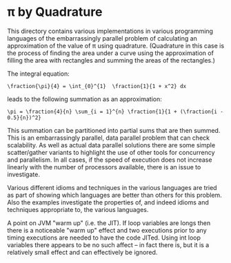 # π by Quadrature

This directory contains various implementations in various programming languages of the embarrassingly
parallel problem of calculating an approximation of the value of π using quadrature. (Quadrature in this
case is the process of finding the area under a curve using the approximation of filling the area with
rectangles and summing the areas of the rectangles.)

The integral equation:

    \fraction{\pi}{4} = \int_{0}^{1}  \fraction{1}{1 + x^2} dx

leads to the following summation as an approximation:

    \pi = \fraction{4}{n} \sum_{i = 1}^{n} \fraction{1}{1 + (\fraction{i - 0.5}{n})^2}

This summation can be partitioned into partial sums that are then summed.  This is an embarrassingly
parallel, data parallel problem that can check scalability. As well as actual data parallel solutions there
are some simple scatter/gather variants to highlight the use of other tools for concurrency and
parallelism. In all cases, if the speed of execution does not increase linearly with the number of
processors available, there is an issue to investigate.

Various different idioms and techniques in the various languages are tried as part of showing which
languages are better than others for this problem.  Also the examples investigate the properties of, and
indeed idioms and techniques appropriate to, the various languages.

A point on JVM "warm up" (i.e. the JIT).  If loop variables are longs then there is a noticeable "warm up"
effect and two executions prior to any timing executions are needed to have the code JITed.  Using int loop
variables there appears to be no such affect – in fact there is, but it is a relatively small effect and can
effectively be ignored.
